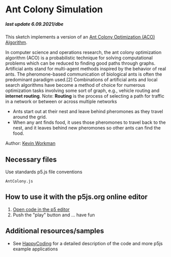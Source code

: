 # Ant Colony Simulation

##### last update 6.09.2021/dbe

This sketch implements a version of an [Ant Colony Optimization (ACO) Algorithm](https://en.wikipedia.org/wiki/Ant_colony_optimization_algorithms).  

In computer science and operations research, the ant colony optimization algorithm (ACO) is a probabilistic technique for solving computational problems which can be reduced to finding good paths through graphs. Artificial ants stand for multi-agent methods inspired by the behavior of real ants. The pheromone-based communication of biological ants is often the predominant paradigm used.[2] Combinations of artificial ants and local search algorithms have become a method of choice for numerous optimization tasks involving some sort of graph, e.g., vehicle routing and **internet routing**. Note: **Routing** is the process of selecting a path for traffic in a network or between or across multiple networks

* Ants start out at their nest and leave behind pheromones as they travel around the grid.  
* When any ant finds food, it uses those pheromones to travel back to the nest, and it leaves behind new pheromones so other ants can find the food.

Author: [Kevin Workman](https://stackoverflow.com/cv/KevinWorkman)

## Necessary files

Use standards p5.js file conventions
```
AntColony.js
```

## How to use it with the p5js.org online editor

1. [Open code in the p5 editor](https://editor.p5js.org/KevinWorkman/sketches/BPYoZ__je)
2. Push the "play" button and ... have fun

## Additional resources/samples
* See [HappyCoding](https://happycoding.io/examples/p5js/creating-classes/ant-colony) for a detailed description of the code and more p5js example applications


